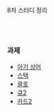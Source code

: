 8차 스터디 정리

<br /><br />

### 과제
 * [아기 상어](https://www.acmicpc.net/problem/16236)
 * [스택](https://www.acmicpc.net/problem/10828)
 * [괄호](https://www.acmicpc.net/problem/9012)
 * [큐2](https://www.acmicpc.net/problem/18258)
 * [카드2](https://www.acmicpc.net/problem/2164)
